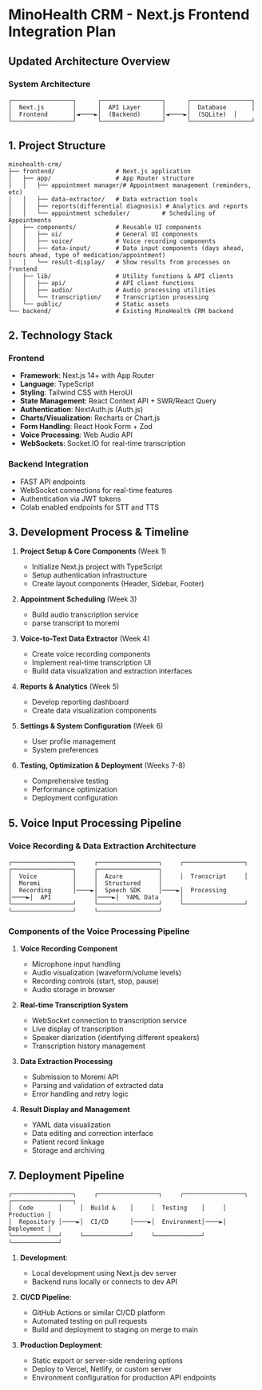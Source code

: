 # MinoHealth CRM - Next.js Frontend Integration Plan

## Updated Architecture Overview

### System Architecture
```
┌─────────────────┐      ┌─────────────────┐      ┌─────────────────┐
│  Next.js        │      │  API Layer      │      │  Database       │
│  Frontend       │◄────►│  (Backend)      │◄────►│  (SQLite)  │
└─────────────────┘      └─────────────────┘      └─────────────────┘
```

## 1. Project Structure

```
minohealth-crm/
├── frontend/                 # Next.js application
│   ├── app/                  # App Router structure
│   │   ├── appointment manager/# Appointment management (reminders, etc)
│   │   ├── data-extractor/   # Data extraction tools
│   │   ├── reports(differential diagnosis) # Analytics and reports
│   │   └── appointment scheduler/         # Scheduling of Appointments
│   ├── components/           # Reusable UI components
│   │   ├── ui/               # General UI components
│   │   ├── voice/            # Voice recording components
│   │   ├── data-input/       # Data input components (days ahead, hours ahead, type of medication/appointment)
│   │   └── result-display/   # Show results from processes on frontend
│   ├── lib/                  # Utility functions & API clients
│   │   ├── api/              # API client functions
│   │   ├── audio/            # Audio processing utilities
│   │   └── transcription/    # Transcription processing
│   └── public/               # Static assets
└── backend/                  # Existing MinoHealth CRM backend
```

## 2. Technology Stack

### Frontend
- **Framework**: Next.js 14+ with App Router
- **Language**: TypeScript
- **Styling**: Tailwind CSS with HeroUI
- **State Management**: React Context API + SWR/React Query
- **Authentication**: NextAuth.js (Auth.js)
- **Charts/Visualization**: Recharts or Chart.js
- **Form Handling**: React Hook Form + Zod
- **Voice Processing**: Web Audio API
- **WebSockets**: Socket.IO for real-time transcription

### Backend Integration
- FAST API endpoints
- WebSocket connections for real-time features
- Authentication via JWT tokens
- Colab enabled endpoints for STT and TTS

## 3. Development Process & Timeline

1. **Project Setup & Core Components** (Week 1)
   - Initialize Next.js project with TypeScript
   - Setup authentication infrastructure
   - Create layout components (Header, Sidebar, Footer)

3. **Appointment Scheduling** (Week 3)
   - Build audio transcription service
   - parse transcript to moremi

4. **Voice-to-Text Data Extractor** (Week 4)
   - Create voice recording components
   - Implement real-time transcription UI
   - Build data visualization and extraction interfaces

5. **Reports & Analytics** (Week 5)
   - Develop reporting dashboard
   - Create data visualization components

6. **Settings & System Configuration** (Week 6)
   - User profile management
   - System preferences

7. **Testing, Optimization & Deployment** (Weeks 7-8)
   - Comprehensive testing
   - Performance optimization
   - Deployment configuration



## 5. Voice Input Processing Pipeline

### Voice Recording & Data Extraction Architecture

```
┌─────────────────┐     ┌─────────────────┐     ┌─────────────────┐     ┌─────────────────┐     ┌─────────────────┐
│  Voice          │     │  Azure          │     │  Transcript     │     │  Moremi         │     │  Structured     │
│  Recording      │────►│  Speech SDK     │────►│  Processing     │────►│  API            │────►│  YAML Data      │
└─────────────────┘     └─────────────────┘     └─────────────────┘     └─────────────────┘     └─────────────────┘
```

### Components of the Voice Processing Pipeline

1. **Voice Recording Component**
   - Microphone input handling
   - Audio visualization (waveform/volume levels)
   - Recording controls (start, stop, pause)
   - Audio storage in browser

2. **Real-time Transcription System**
   - WebSocket connection to transcription service
   - Live display of transcription
   - Speaker diarization (identifying different speakers)
   - Transcription history management

3. **Data Extraction Processing**
   - Submission to Moremi API
   - Parsing and validation of extracted data
   - Error handling and retry logic

4. **Result Display and Management**
   - YAML data visualization
   - Data editing and correction interface
   - Patient record linkage
   - Storage and archiving


## 7. Deployment Pipeline

```
┌─────────────────┐     ┌─────────────────┐     ┌─────────────────┐     ┌─────────────────┐
│  Code       │     │  Build &    │     │  Testing    │     │  Production │
│  Repository │────►│  CI/CD      │────►│  Environment│────►│  Deployment │
└─────────────┘     └─────────────┘     └─────────────┘     └─────────────┘
```

1. **Development**:
   - Local development using Next.js dev server
   - Backend runs locally or connects to dev API

2. **CI/CD Pipeline**:
   - GitHub Actions or similar CI/CD platform
   - Automated testing on pull requests
   - Build and deployment to staging on merge to main

3. **Production Deployment**:
   - Static export or server-side rendering options
   - Deploy to Vercel, Netlify, or custom server
   - Environment configuration for production API endpoints
